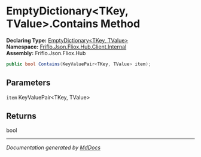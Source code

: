 ﻿<!--  
  <auto-generated>   
    The contents of this file were generated by a tool.  
    Changes to this file may be list if the file is regenerated  
  </auto-generated>   
-->

# EmptyDictionary\<TKey, TValue\>.Contains Method

**Declaring Type:** [EmptyDictionary\<TKey, TValue\>](../index.md)  
**Namespace:** [Friflo.Json.Fliox.Hub.Client.Internal](../../index.md)  
**Assembly:** Friflo.Json.Fliox.Hub

```csharp
public bool Contains(KeyValuePair<TKey, TValue> item);
```

## Parameters

`item`  KeyValuePair\<TKey, TValue\>

## Returns

bool

___

*Documentation generated by [MdDocs](https://github.com/ap0llo/mddocs)*
